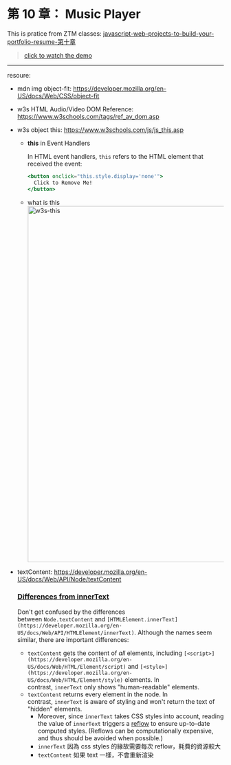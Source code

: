 # 第 10 章： Music Player
This is pratice from ZTM classes: [javascript-web-projects-to-build-your-portfolio-resume-第十章](https://www.udemy.com/course/javascript-web-projects-to-build-your-portfolio-resume/?couponCode=ACCAGE0923)
> [click to watch the demo](https://joeban0608.github.io/ZTM-Music-Player/)
---
resoure:
  - mdn img object-fit: https://developer.mozilla.org/en-US/docs/Web/CSS/object-fit
  - w3s HTML Audio/Video DOM Reference: https://www.w3schools.com/tags/ref_av_dom.asp
  - w3s object this: https://www.w3schools.com/js/js_this.asp
      - **this** in Event Handlers
          
          In HTML event handlers, `this` refers to the HTML element that received the event:
          
          ```jsx
          <button onclick="this.style.display='none'">
            Click to Remove Me!
          </button>
          ```
      - what is this  
          <img width="829" alt="w3s-this" src="https://github.com/joeban0608/ZTM-Music-Player/assets/80736596/776e7252-a7fe-417c-8be1-56261e60e9a6">
          
  - textContent: https://developer.mozilla.org/en-US/docs/Web/API/Node/textContent
      
      ### [Differences from innerText](https://developer.mozilla.org/en-US/docs/Web/API/Node/textContent#differences_from_innertext)
      
      Don't get confused by the differences between `Node.textContent` and `[HTMLElement.innerText](https://developer.mozilla.org/en-US/docs/Web/API/HTMLElement/innerText)`. Although the names seem similar, there are important differences:
      
      - `textContent` gets the content of *all* elements, including `[<script>](https://developer.mozilla.org/en-US/docs/Web/HTML/Element/script)` and `[<style>](https://developer.mozilla.org/en-US/docs/Web/HTML/Element/style)` elements. In contrast, `innerText` only shows "human-readable" elements.
      - `textContent` returns every element in the node. In contrast, `innerText` is aware of styling and won't return the text of "hidden" elements.
          - Moreover, since `innerText` takes CSS styles into account, reading the value of `innerText` triggers a [reflow](https://developer.mozilla.org/en-US/docs/Glossary/Reflow) to ensure up-to-date computed styles. (Reflows can be computationally expensive, and thus should be avoided when possible.)
          - `innerText` 因為 css styles 的緣故需要每次 reflow，耗費的資源較大
          - `textContent` 如果 text 一樣，不會重新渲染
